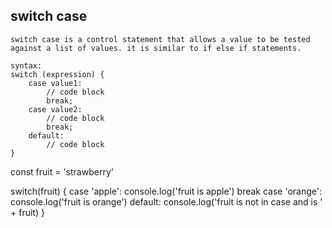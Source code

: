 ## switch case

```
switch case is a control statement that allows a value to be tested against a list of values. it is similar to if else if statements.

syntax:
switch (expression) {
    case value1:
        // code block
        break;
    case value2:
        // code block
        break;
    default:
        // code block
}
```

const fruit = 'strawberry'

switch(fruit) {
case 'apple':
console.log('fruit is apple')
break
case 'orange':
console.log('fruit is orange')
default:
console.log('fruit is not in case and is ' + fruit)
}
